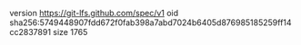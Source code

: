 version https://git-lfs.github.com/spec/v1
oid sha256:5749448907fdd672f0fab398a7abd7024b6405d876985185259ff14cc2837891
size 1765
